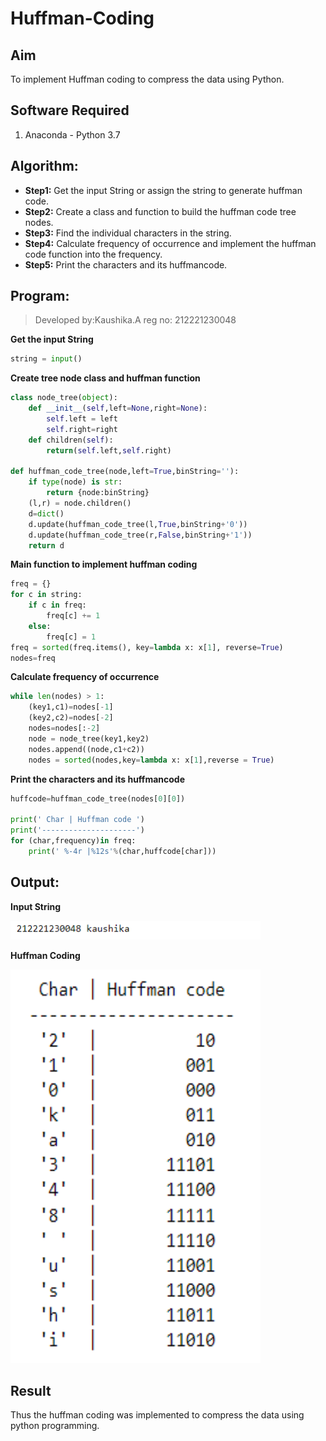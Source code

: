 # Huffman-Coding
## Aim
To implement Huffman coding to compress the data using Python.

## Software Required
1. Anaconda - Python 3.7

## Algorithm:
- **Step1:** Get the input String or assign the string to generate huffman code.
- **Step2:** Create a class and function to build the huffman code tree nodes.
- **Step3:** Find the individual characters in the string.
- **Step4:** Calculate frequency of occurrence and implement the huffman code function into the frequency.
- **Step5:** Print the characters and its huffmancode.

## Program:
> Developed by:Kaushika.A
> reg no: 212221230048

**Get the input String**
```python
string = input()
```
**Create tree node class and huffman function**
```python
class node_tree(object):
    def __init__(self,left=None,right=None):
        self.left = left
        self.right=right
    def children(self):
        return(self.left,self.right)

def huffman_code_tree(node,left=True,binString=''):
    if type(node) is str:
        return {node:binString}
    (l,r) = node.children()
    d=dict()
    d.update(huffman_code_tree(l,True,binString+'0'))
    d.update(huffman_code_tree(r,False,binString+'1'))
    return d
```
**Main function to implement huffman coding**
```python
freq = {}
for c in string:
    if c in freq:
        freq[c] += 1
    else:
        freq[c] = 1
freq = sorted(freq.items(), key=lambda x: x[1], reverse=True)
nodes=freq
```
**Calculate frequency of occurrence**
```python
while len(nodes) > 1:
    (key1,c1)=nodes[-1]
    (key2,c2)=nodes[-2]
    nodes=nodes[:-2]
    node = node_tree(key1,key2)
    nodes.append((node,c1+c2))
    nodes = sorted(nodes,key=lambda x: x[1],reverse = True)
```
**Print the characters and its huffmancode**
```python
huffcode=huffman_code_tree(nodes[0][0])

print(' Char | Huffman code ')
print('---------------------')
for (char,frequency)in freq:
    print(' %-4r |%12s'%(char,huffcode[char]))
```
## Output:
**Input String**

<img src="https://github.com/Kaushika-Anandh/Huffman-Coding/blob/main/1.PNG" width="400" height="30">

**Huffman Coding** 

<img src="https://github.com/Kaushika-Anandh/Huffman-Coding/blob/main/2.PNG" width="400" height="630">

## Result
Thus the huffman coding was implemented to compress the data using python programming.
